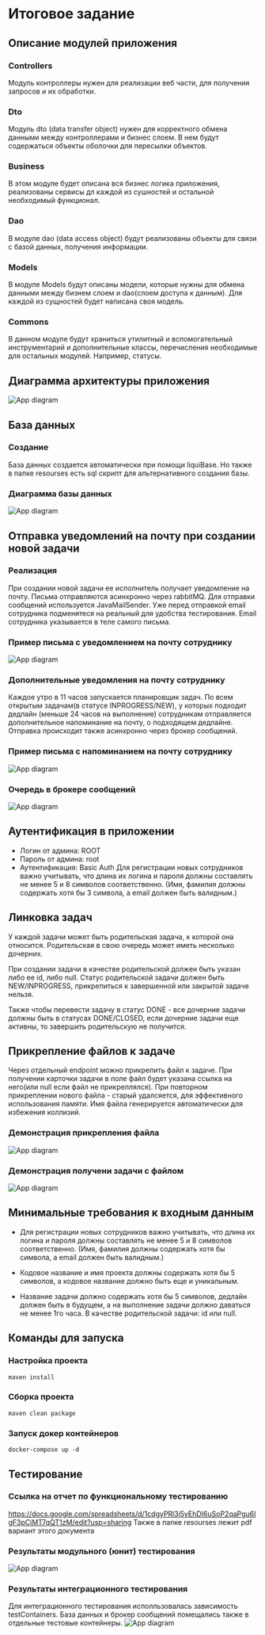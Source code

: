 # Итоговое задание

## Описание модулей приложения

### Controllers

Модуль контроллеры нужен для реализации веб части, для получения
запросов и их обработки.

### Dto

Модуль dto (data transfer object) нужен для корректного обмена данными
между контроллерами и бизнес слоем. В нем будут содержаться объекты оболочки
для пересылки объектов.

### Business

В этом модуле будет описана вся бизнес логика приложения, реализованы сервисы
дл каждой из сушностей и остальной необходимый функционал.

### Dao

В модуле dao (data access object) будут реализованы объекты для связи с базой
данных, получения информации.

### Models

В модуле Models будут описаны модели, которые нужны для обмена данными между
бизнем слоем и dao(слоем доступа к данным). Для каждой из сущностей будет написана
своя модель.

### Commons

В данном модуле будут храниться утилитный и вспомогательный инструментарий
и дополнительные классы, перечисления необходимые для остальных модулей. Например,
статусы.

## Диаграмма архитектуры приложения

![App diagram](https://github.com/SsDp812/finalJavaTask/blob/dev/images/diagram.png)

## База данных

### Создание

База данных создается автоматически при помощи liquiBase.
Но также в папке resourses есть sql скрипт для альтернативного создания базы.

### Диаграмма базы данных

![App diagram](https://github.com/SsDp812/finalJavaTask/blob/fixSender/images/dbDiagram.png)

## Отправка уведомлений на почту при создании новой задачи

### Реализация

При создании новой задачи ее исполнитель получает уведомление на почту.
Письма отправляются асинхронно через rabbitMQ.
Для отправки сообщений используется JavaMailSender.
Уже перед отправкой email сотрудника подменятеся на реальный для удобства тестирования.
Email сотрудника указывается в теле самого письма.

### Пример письма с уведомлением на почту сотруднику

![App diagram](https://github.com/SsDp812/finalJavaTask/blob/fixSender/images/emailExample.png)

### Дополнительные уведомления на почту сотруднику

Каждое утро в 11 часов запускается планировщик задач. По всем открытым задачам(в статусе INPROGRESS/NEW),
у которых подходит дедлайн (меньше 24 часов на выполнение) сотрудникам отправляется дополнительное
напоминание на почту, о подходящем дедлайне. Отправка происходит также асинхронно через брокер сообщений.

### Пример письма с напоминанием на почту сотруднику

![App diagram](https://github.com/SsDp812/finalJavaTask/blob/fixSender/images/rememberMail.png)

### Очередь в брокере сообщений

![App diagram](https://github.com/SsDp812/finalJavaTask/blob/fixSender/images/queue.png)

## Аутентификация в приложении

- Логин от админа: ROOT
- Пароль от админа: root
- Аутентификация: Basic Auth
  Для регистрации новых сотрудников важно учитывать, что длина их логина и пароля должны составлять
  не менее 5 и 8 символов соответственно. (Имя, фамилия должны содержать хотя бы 3 символа, а email
  должен быть валидным.)

## Линковка задач

У каждой задачи может быть родительская задача, к которой она относится.
Родительская в свою очередь может иметь несколько дочерних.

При создании задачи в качестве родительской должен быть указан либо ее id,
либо null. Статус родительской задачи должен быть NEW/INPROGRESS, прикрепиться к
завершенной или закрытой задаче нельзя.

Также чтобы перевести задачу в статус DONE - все дочерние задачи должны быть в
статусах DONE/CLOSED, если дочерние задачи еще активны, то завершить родительскую не получится.

## Прикрепление файлов к задаче

Через отдельный endpoint можно прикрепить файл к задаче. При получении карточки задачи
в поле файл будет указана cсылка на него(или null если файл не прикреплялся). При повторном
прикреплении нового файла - старый удалсяется, для эффективного использования памяти. Имя файла
генерируется автоматически для избежения коллизий.

### Демонстрация прикрепления файла

![App diagram](https://github.com/SsDp812/finalJavaTask/blob/fixSender/images/sendFile.png)

### Демонстрация получени задачи с файлом

![App diagram](https://github.com/SsDp812/finalJavaTask/blob/fixSender/images/getFile.png)

## Минимальные требования к входным данным

- Для регистрации новых сотрудников важно учитывать, что длина их логина и пароля должны составлять
  не менее 5 и 8 символов соответственно. (Имя, фамилия должны содержать хотя бы символа, а email
  должен быть валидным.)

- Кодовое название и имя проекта должны содержать хотя бы 5 символов, а кодовое название должно быть
  еще и уникальным.

- Название задачи должно содержать хотя бы 5 символов, дедлайн должен быть в будущем, а на
  выполнение задачи должно даваться не менее 1го часа. В качестве родительской задачи: id или null.

## Команды для запуска

### Настройка проекта

~~~
maven install
~~~

### Сборка проекта

~~~
maven clean package
~~~

### Запуск докер контейнеров

~~~
docker-compose up -d 
~~~

## Тестирование

### Ссылка на отчет по функциональному тестированию

https://docs.google.com/spreadsheets/d/1cdgyPRl3j5yEhDI6uSoP2qaPgu6IgF3pCiMT7qQT1zM/edit?usp=sharing
Также в папке resourses лежит pdf вариант этого документа

### Результаты модульного (юнит) тестирования

![App diagram](https://github.com/SsDp812/finalJavaTask/blob/fixSender/images/unitTests.png)

### Результаты интеграционного тестирования

Для интеграционного тестирования исполльзовалась зависимость testContainers.
База данных и брокер сообщений помещались также в отдельные тестовые контейнеры.
![App diagram](https://github.com/SsDp812/finalJavaTask/blob/fixSender/images/IntegrationTests.png)
